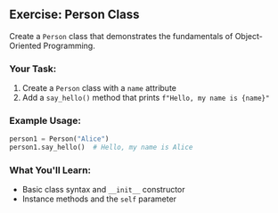 ## Exercise: Person Class

Create a `Person` class that demonstrates the fundamentals of Object-Oriented Programming.

### Your Task:
1. Create a `Person` class with a `name` attribute
2. Add a `say_hello()` method that prints `f"Hello, my name is {name}"`

### Example Usage:
```python
person1 = Person("Alice")
person1.say_hello()  # Hello, my name is Alice
```


### What You'll Learn:
- Basic class syntax and `__init__` constructor
- Instance methods and the `self` parameter

